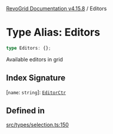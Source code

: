[RevoGrid Documentation v4.15.8](README.md) / Editors

# Type Alias: Editors

```ts
type Editors: {};
```

Available editors in grid

## Index Signature

 \[`name`: `string`\]: [`EditorCtr`](TypeAlias.EditorCtr.md)

## Defined in

[src/types/selection.ts:150](https://github.com/revolist/revogrid/blob/2ac43d2713c9d394ff33675f959c6432bf5aa023/src/types/selection.ts#L150)
